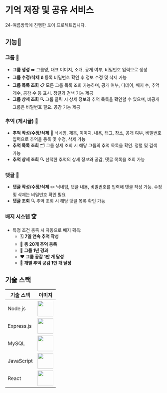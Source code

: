 # 기억 저장 및 공유 서비스
24-여름방학에 진행한 토이 프로젝트입니다. 

## 기능🌟

### 그룹 👥

- **그룹 생성** ➡️ 그룹명, 대표 이미지, 소개, 공개 여부, 비밀번호 입력으로 생성
- **그룹 수정/삭제** 🔒 등록 비밀번호 확인 후 정보 수정 및 삭제 가능
- **그룹 목록 조회** 📋 모든 그룹 목록 조회 가능하며, 공개 여부, 디데이, 배지 수, 추억 개수, 공감 수 등 표시. 정렬과 검색 기능 제공
- **그룹 상세 조회** 🔍 그룹 클릭 시 상세 정보와 추억 목록을 확인할 수 있으며, 비공개 그룹은 비밀번호 필요. 공감 기능 제공

### 추억 (게시글) 📸

- **추억 작성/수정/삭제** 📝 닉네임, 제목, 이미지, 내용, 태그, 장소, 공개 여부, 비밀번호 입력으로 추억을 등록 및 수정, 삭제 가능
- **추억 목록 조회** 🗂️ 그룹 상세 조회 시 해당 그룹의 추억 목록을 확인. 정렬 및 검색 가능
- **추억 상세 조회** 🔍 선택한 추억의 상세 정보와 공감, 댓글 목록을 조회 가능

### 댓글 💬

- **댓글 작성/수정/삭제** ✏️ 닉네임, 댓글 내용, 비밀번호를 입력해 댓글 작성 가능. 수정 및 삭제는 비밀번호 확인 필요
- **댓글 조회** 🔍 추억 조회 시 해당 댓글 목록 확인 가능

### 배지 시스템 🏆

- 특정 조건 충족 시 자동으로 배지 획득:
  - 🗓️ **7일 연속 추억 작성**
  - 📝 **총 20개 추억 등록**
  - 🎉 **그룹 1년 경과**
  - ❤️ **그룹 공감 1만 개 달성**
  - 🌟 **개별 추억 공감 1만 개 달성**
 
## 기술 스택

| 기술 스택   | 이미지                                                       |
|--------------|-----------------------------------------------------------|
| Node.js      | <img src="https://nodejs.org/static/images/logo.svg" width="50" />     |
| Express.js   | <img src="https://upload.wikimedia.org/wikipedia/commons/6/64/Expressjs.png" width="50" /> |
| MySQL        | <img src="https://download.logo.wine/logo/MySQL/MySQL-Logo.wine.png" width="50" /> |
| JavaScript   | <img src="https://upload.wikimedia.org/wikipedia/commons/6/6a/JavaScript-logo.png" width="50" /> |
| React        | <img src="https://upload.wikimedia.org/wikipedia/commons/a/a7/React-icon.svg" width="50" /> |
